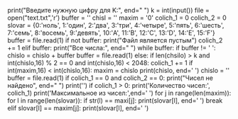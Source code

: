 print("Введите нужную цифру для K:", end=" ")
k = int(input())
file = open("text.txt",'r')
buffer = ''
chisl = ''
maxim = '0'
colich_1 = 0
colich_2 = 0
slovar = {0:'ноль', 1:'один', 2:'два',  3:'три', 4:'четыре', 5:'пять', 6:'шесть', 7:'семь', 8:'восемь', 9:'девять', 10:'A', 11:'B', 12:'C', 13:'D', 14:'E', 15:'F'}
buffer = file.read(1)
if not buffer:
    print("Файл является пустым")
    colich_2 += 1
elif buffer:
    print("Все числа:", end=" ")
    while buffer:
        if buffer != ' ':
            chislo = chislo + buffer
            buffer = file.read(1)
        else:
            if len(chsilo) > k and int(chislo,16) % 2 == 0 and int(chislo,16) < 2048:
                colich_1 += 1
                if int(maxim,16) < int(chislo,16):
                    maxim = chislo
                print(chislo, end=' ')
            chislo = ''
            buffer = file.read(1)
if colich_1 == 0 and colich_2 == 0:
        print("Чисел не найдено", end=" ")
print('')
if colich_1 > 0:
    print('Количество чисел:', colich_1)
    print('Максимальное из чисел:',end=' ')
    for j in range(len(maxim)):
        for l in range(len(slovar)):
            if str(l) == maxi[j]:
                print(slovar[l], end=' ')
                break
            elif slovar[l] == maxim[j]:
                print(slovar[l], end=' ')
